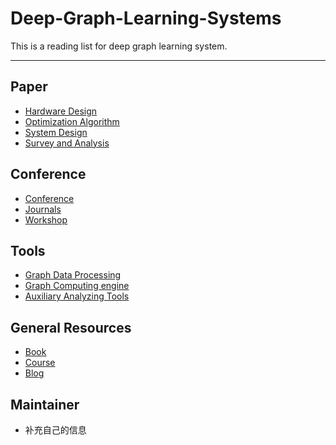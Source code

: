 # Deep-Graph-Learning-Systems


This is a reading list for deep graph learning system.

------

## Paper
- [Hardware Design](./papers/hardware_design.md)
- [Optimization Algorithm](./papers/optimization_algorithm.md)
- [System Design](./papers/sort_topic_system.md)
- [Survey and Analysis](./papers/survey_analysis.md)

## Conference
- [Conference](conference.md#Conference)
- [Journals](conference.md#Journals)
- [Workshop](conference.md#Workshop)

## Tools

- [Graph Data Processing](./tools/graph_data_processing.md)
- [Graph Computing engine](./tools/graph_computing_engine.md)
- [Auxiliary Analyzing Tools](./tools/analyzing_tool.md)

## General Resources

- [Book](./resources/book.md)
- [Course](./resources/course.md)
- [Blog](./resources/blog.md)

## Maintainer

- 补充自己的信息
